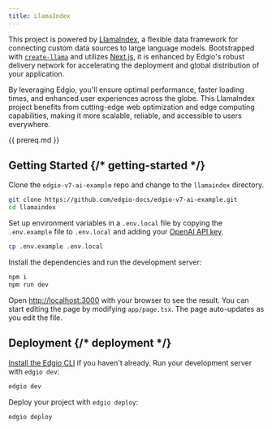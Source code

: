 ```yaml
---
title: LlamaIndex
---
```


This project is powered by [LlamaIndex](https://www.llamaindex.ai/), a flexible data framework for connecting custom data sources to large language models. Bootstrapped with [`create-llama`](https://github.com/run-llama/LlamaIndexTS/tree/main/packages/create-llama) and utilizes [Next.js](https://nextjs.org/), it is enhanced by Edgio's robust delivery network for accelerating the deployment and global distribution of your application.

By leveraging Edgio, you'll ensure optimal performance, faster loading times, and enhanced user experiences across the globe. This LlamaIndex project benefits from cutting-edge web optimization and edge computing capabilities, making it more scalable, reliable, and accessible to users everywhere.

{{ prereq.md }}

## Getting Started {/* getting-started */}

Clone the `edgio-v7-ai-example` repo and change to the `llamaindex` directory.

```bash
git clone https://github.com/edgio-docs/edgio-v7-ai-example.git
cd llamaindex
```

Set up environment variables in a `.env.local` file by copying the `.env.example` file to `.env.local` and adding your [OpenAI API key](https://help.openai.com/en/articles/4936850-where-do-i-find-my-api-key).

```bash
cp .env.example .env.local
```

Install the dependencies and run the development server:

```bash
npm i
npm run dev
```

Open [http://localhost:3000](http://localhost:3000) with your browser to see the result. You can start editing the page by modifying `app/page.tsx`. The page auto-updates as you edit the file.

## Deployment {/* deployment */}

[Install the Edgio CLI](https://docs.edg.io/applications/v7/develop/cli) if you haven't already. Run your development server with `edgio dev`:

```bash
edgio dev
```

Deploy your project with `edgio deploy`:

```bash
edgio deploy
```
